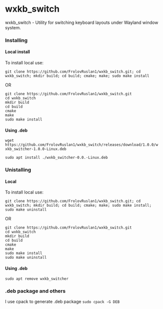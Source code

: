 # wxkb_switch
wxkb_switch - Utility for switching keyboard layouts under Wayland window system.

### Installing 

#### Local install
To install local use:
```
git clone https://github.com/FrolovRuslan1/wxkb_switch.git; cd wxkb_switch; mkdir build; cd build; cmake; make; sudo make install
```
OR
```
git clone https://github.com/FrolovRuslan1/wxkb_switch.git 
cd wxkb_switch
mkdir build
cd build
cmake
make
sudo make install
```
#### Using .deb
`wget https://github.com/FrolovRuslan1/wxkb_switch/releases/download/1.0.0/wxkb_switcher-1.0.0-Linux.deb`

`sudo apt install ./wxkb_switcher-0.0.-Linux.deb`

### Unistalling
#### Local
To install local use:
```
git clone https://github.com/FrolovRuslan1/wxkb_switch.git; cd wxkb_switch; mkdir build; cd build; cmake; make; sudo make install; sudo make uninstall
```
OR
```
git clone https://github.com/FrolovRuslan1/wxkb_switch.git 
cd wxkb_switch
mkdir build
cd build
cmake
make
sudo make install
sudo make uninstall
```

#### Using .deb
`sudo apt remove wxkb_switcher`


### .deb package and others
I use cpack to generate .deb package
`sudo cpack -G DEB`
